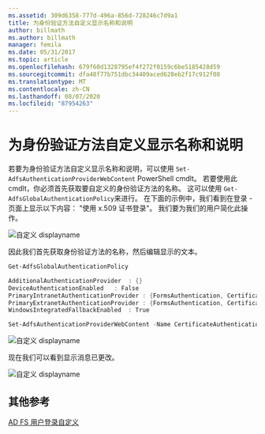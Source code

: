 ```yaml
---
ms.assetid: 309d6358-777d-496a-856d-728246c7d9a1
title: 为身份验证方法自定义显示名称和说明
author: billmath
ms.author: billmath
manager: femila
ms.date: 05/31/2017
ms.topic: article
ms.openlocfilehash: 679f60d1328795ef4f272f0159c6be5185428d59
ms.sourcegitcommit: dfa48f77b751dbc34409aced628eb2f17c912f08
ms.translationtype: MT
ms.contentlocale: zh-CN
ms.lasthandoff: 08/07/2020
ms.locfileid: "87954263"
---
```

# <a name="customize-the-display-names-and-descriptions-for-authentication-methods"></a>为身份验证方法自定义显示名称和说明

若要为身份验证方法自定义显示名称和说明，可以使用 `Set-AdfsAuthenticationProviderWebContent` PowerShell cmdlt。  若要使用此 cmdlt，你必须首先获取要自定义的身份验证方法的名称。  这可以使用 `Get-AdfsGlobalAuthenticationPolicy`来进行。  在下面的示例中，我们看到在登录 \- 页面上显示以下内容： "使用 x.509 证书登录"。  我们要为我们的用户简化此操作。

![自定义 displayname](media/AD-FS-user-sign-in-customization/ADFS_Customize_Update1.PNG)

因此我们首先获取身份验证方法的名称，然后编辑显示的文本。

```powershell
Get-AdfsGlobalAuthenticationPolicy

AdditionalAuthenticationProvider  : {}
DeviceAuthenticationEnabled   : False
PrimaryIntranetAuthenticationProvider : {FormsAuthentication, CertificateAuthentication}
PrimaryExtranetAuthenticationProvider : {FormsAuthentication, CertificateAuthentication}
WindowsIntegratedFallbackEnabled  : True

Set-AdfsAuthenticationProviderWebContent -Name CertificateAuthentication -DisplayName "Sign in with a certificate"
 ```

![自定义 displayname](media/AD-FS-user-sign-in-customization/ADFS_Customize_Update2.PNG)

现在我们可以看到显示消息已更改。

![自定义 displayname](media/AD-FS-user-sign-in-customization/ADFS_Customize_Update3.PNG)

## <a name="additional-references"></a>其他参考

[AD FS 用户登录自定义](AD-FS-user-sign-in-customization.md)
